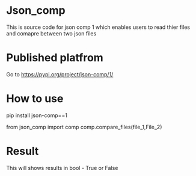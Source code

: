 # Json_comp
This is source code for json comp 1 which enables users to read thier files and comapre between two json files 

# Published platfrom
Go to https://pypi.org/project/json-comp/1/

# How to use
pip install json-comp==1

from json_comp import comp
comp.compare_files(file_1,File_2)

# Result 
This will shows results in bool - True or False 

